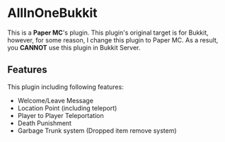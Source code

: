 # AllInOneBukkit

This is a **Paper MC**'s plugin. This plugin's original target is for Bukkit,
however, for some reason, I change this plugin to Paper MC. As a result, you
**CANNOT** use this plugin in Bukkit Server.

## Features

This plugin including following features:

* Welcome/Leave Message
* Location Point (including teleport)
* Player to Player Teleportation
* Death Punishment
* Garbage Trunk system (Dropped item remove system)